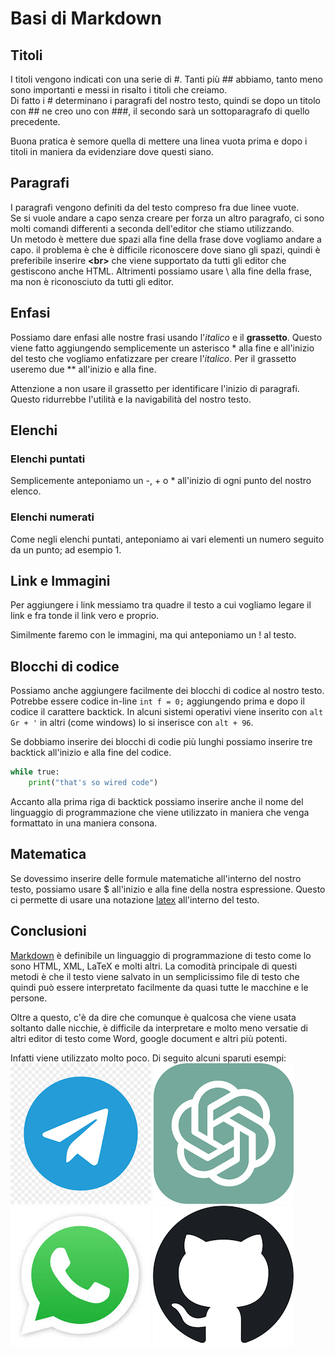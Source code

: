 # Basi di Markdown

## Titoli

I titoli vengono indicati con una serie di #. Tanti più ## abbiamo, tanto meno sono importanti e messi in risalto i titoli che creiamo.\
Di fatto i # determinano i paragrafi del nostro testo, quindi se dopo un titolo con ## ne creo uno con ###, il secondo sarà un sottoparagrafo di quello precedente.

Buona pratica è semore quella di mettere una linea vuota prima e dopo i titoli in maniera da evidenziare dove questi siano.

## Paragrafi

I paragrafi vengono definiti da del testo compreso fra due linee vuote.<br>
Se si vuole andare a capo senza creare per forza un altro paragrafo, ci sono molti comandi differenti a seconda dell'editor che stiamo utilizzando. <br> 
Un metodo è mettere due spazi alla fine della frase dove vogliamo andare a capo. il problema è che è difficile riconoscere dove siano gli spazi, quindi è preferibile inserire **\<br>** che viene supportato da tutti gli editor che gestiscono anche HTML. Altrimenti possiamo usare \ alla fine della frase, ma non è riconosciuto da tutti gli editor.

## Enfasi

Possiamo dare enfasi alle nostre frasi usando l'*italico* e il **grassetto**. Questo viene fatto aggiungendo semplicemente un asterisco \* alla fine e all'inizio del testo che vogliamo enfatizzare per creare l'*italico*. Per il grassetto useremo due \*\* all'inizio e alla fine.

Attenzione a non usare il grassetto per identificare l'inizio di paragrafi. Questo ridurrebbe l'utilità e la navigabilità del nostro testo.

## Elenchi

### Elenchi puntati

Semplicemente anteponiamo un -, + o * all'inizio di ogni punto del nostro elenco.

### Elenchi numerati

Come negli elenchi puntati, anteponiamo ai vari elementi un numero seguito da un punto; ad esempio 1.

## Link e Immagini

Per aggiungere i link messiamo tra quadre il testo a cui vogliamo legare il link e fra tonde il link vero e proprio.<br>

Similmente faremo con le immagini, ma qui anteponiamo un ! al testo.

## Blocchi di codice

Possiamo anche aggiungere facilmente dei blocchi di codice al nostro testo. Potrebbe essere codice in-line `int f = 0;` aggiungendo prima e dopo il codice il carattere backtick. In alcuni sistemi operativi viene inserito con `alt Gr + '` in altri (come windows) lo si inserisce con `alt + 96`.

Se dobbiamo inserire dei blocchi di codie più lunghi possiamo inserire tre backtick all'inizio e alla fine del codice.

```python
while true:
    print("that's so wired code")
```

Accanto alla prima riga di backtick possiamo inserire anche il nome del linguaggio di programmazione che viene utilizzato in maniera che venga formattato in una maniera consona.

## Matematica

Se dovessimo inserire delle formule matematiche all'interno del nostro testo, possiamo usare \$ all'inizio e alla fine della nostra espressione. Questo ci permette di usare una notazione [latex](https://www.latex-project.org/get/) all'interno del testo.

## Conclusioni

[Markdown](https://www.markdownguide.org/) è definibile un linguaggio di programmazione di testo come lo sono HTML, XML, LaTeX e molti altri. La comodità principale di questi metodi è che il testo viene salvato in un semplicissimo file di testo che quindi può essere interpretato facilmente da quasi tutte le macchine e le persone.

Oltre a questo, c'è da dire che comunque è qualcosa che viene usata soltanto dalle nicchie, è difficile da interpretare e molto meno versatie di altri editor di testo come Word, google document e altri più potenti. 

Infatti viene utilizzato molto poco. Di seguito alcuni sparuti esempi:<br>
![tele](telegram.png)
![chat](chat.png)
![what](what.jpeg)
![git](git.png)
